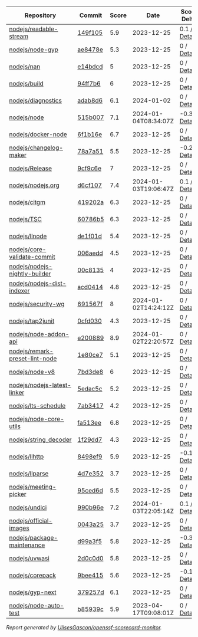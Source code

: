 <!-- OPENSSF-SCORECARD-MONITOR:START -->

| Repository | Commit | Score | Date | Score Delta | Report | StepSecurity |
| -- | -- | -- | -- | -- | -- | -- |
| [nodejs/readable-stream](https://github.com/nodejs/readable-stream) | [149f105](https://github.com/nodejs/readable-stream/commit/149f1053e06e47af4570041529c674cd41b6f6a2) | 5.9 | 2023-12-25 | 0.1 / [Details](https://kooltheba.github.io/openssf-scorecard-api-visualizer/#/projects/github.com/nodejs/readable-stream/compare/268229d67620d092ea4d64de5416f55997eadbaa/149f1053e06e47af4570041529c674cd41b6f6a2) | [View](https://kooltheba.github.io/openssf-scorecard-api-visualizer/#/projects/github.com/nodejs/readable-stream/commit/149f1053e06e47af4570041529c674cd41b6f6a2) | [Fix it](https://app.stepsecurity.io/securerepo?repo=nodejs/readable-stream) |
| [nodejs/node-gyp](https://github.com/nodejs/node-gyp) | [ae8478e](https://github.com/nodejs/node-gyp/commit/ae8478ec32d9b2fa71b591ac22cdf867ef2e9a7d) | 5.3 | 2023-12-25 | 0 / [Details](https://kooltheba.github.io/openssf-scorecard-api-visualizer/#/projects/github.com/nodejs/node-gyp/compare/b3d41aeb737ddd54cc292f363abc561dcc0a614e/ae8478ec32d9b2fa71b591ac22cdf867ef2e9a7d) | [View](https://kooltheba.github.io/openssf-scorecard-api-visualizer/#/projects/github.com/nodejs/node-gyp/commit/ae8478ec32d9b2fa71b591ac22cdf867ef2e9a7d) | [Fix it](https://app.stepsecurity.io/securerepo?repo=nodejs/node-gyp) |
| [nodejs/nan](https://github.com/nodejs/nan) | [e14bdcd](https://github.com/nodejs/nan/commit/e14bdcd1f72d62bca1d541b66da43130384ec213) | 5 | 2023-12-25 | 0 / [Details](https://kooltheba.github.io/openssf-scorecard-api-visualizer/#/projects/github.com/nodejs/nan/compare/e14bdcd1f72d62bca1d541b66da43130384ec213/e14bdcd1f72d62bca1d541b66da43130384ec213) | [View](https://kooltheba.github.io/openssf-scorecard-api-visualizer/#/projects/github.com/nodejs/nan/commit/e14bdcd1f72d62bca1d541b66da43130384ec213) | [Fix it](https://app.stepsecurity.io/securerepo?repo=nodejs/nan) |
| [nodejs/build](https://github.com/nodejs/build) | [94ff7b6](https://github.com/nodejs/build/commit/94ff7b6ae093ba794d6d04ad01d0e4ddf89b3c45) | 6 | 2023-12-25 | 0 / [Details](https://kooltheba.github.io/openssf-scorecard-api-visualizer/#/projects/github.com/nodejs/build/compare/b0675c57520af651b65dc53d5f6971c9f8b240fe/94ff7b6ae093ba794d6d04ad01d0e4ddf89b3c45) | [View](https://kooltheba.github.io/openssf-scorecard-api-visualizer/#/projects/github.com/nodejs/build/commit/94ff7b6ae093ba794d6d04ad01d0e4ddf89b3c45) | [Fix it](https://app.stepsecurity.io/securerepo?repo=nodejs/build) |
| [nodejs/diagnostics](https://github.com/nodejs/diagnostics) | [adab8d6](https://github.com/nodejs/diagnostics/commit/adab8d62aca9e47928570c29e7e5908a0f825039) | 6.1 | 2024-01-02 | 0 / [Details](https://kooltheba.github.io/openssf-scorecard-api-visualizer/#/projects/github.com/nodejs/diagnostics/compare/adab8d62aca9e47928570c29e7e5908a0f825039/adab8d62aca9e47928570c29e7e5908a0f825039) | [View](https://kooltheba.github.io/openssf-scorecard-api-visualizer/#/projects/github.com/nodejs/diagnostics/commit/adab8d62aca9e47928570c29e7e5908a0f825039) | [Fix it](https://app.stepsecurity.io/securerepo?repo=nodejs/diagnostics) |
| [nodejs/node](https://github.com/nodejs/node) | [515b007](https://github.com/nodejs/node/commit/515b007faedf529861b22823f8a722eebed837fa) | 7.1 | 2024-01-04T08:34:07Z | -0.3 / [Details](https://kooltheba.github.io/openssf-scorecard-api-visualizer/#/projects/github.com/nodejs/node/compare/f9675e104e25ae7da5215f338f5e2609c85025a2/515b007faedf529861b22823f8a722eebed837fa) | [View](https://kooltheba.github.io/openssf-scorecard-api-visualizer/#/projects/github.com/nodejs/node/commit/515b007faedf529861b22823f8a722eebed837fa) | [Fix it](https://app.stepsecurity.io/securerepo?repo=nodejs/node) |
| [nodejs/docker-node](https://github.com/nodejs/docker-node) | [6f1b16e](https://github.com/nodejs/docker-node/commit/6f1b16e9857ed75bba1ddc4ed2d34892c80f94ab) | 6.7 | 2023-12-25 | 0 / [Details](https://kooltheba.github.io/openssf-scorecard-api-visualizer/#/projects/github.com/nodejs/docker-node/compare/325606f2b43ff922bc5cda93e36f69184213f80c/6f1b16e9857ed75bba1ddc4ed2d34892c80f94ab) | [View](https://kooltheba.github.io/openssf-scorecard-api-visualizer/#/projects/github.com/nodejs/docker-node/commit/6f1b16e9857ed75bba1ddc4ed2d34892c80f94ab) | [Fix it](https://app.stepsecurity.io/securerepo?repo=nodejs/docker-node) |
| [nodejs/changelog-maker](https://github.com/nodejs/changelog-maker) | [78a7a51](https://github.com/nodejs/changelog-maker/commit/78a7a517640d6e518c2a38092cf62c0cecb00180) | 5.5 | 2023-12-25 | -0.2 / [Details](https://kooltheba.github.io/openssf-scorecard-api-visualizer/#/projects/github.com/nodejs/changelog-maker/compare/78a7a517640d6e518c2a38092cf62c0cecb00180/78a7a517640d6e518c2a38092cf62c0cecb00180) | [View](https://kooltheba.github.io/openssf-scorecard-api-visualizer/#/projects/github.com/nodejs/changelog-maker/commit/78a7a517640d6e518c2a38092cf62c0cecb00180) | [Fix it](https://app.stepsecurity.io/securerepo?repo=nodejs/changelog-maker) |
| [nodejs/Release](https://github.com/nodejs/Release) | [9cf9c6e](https://github.com/nodejs/Release/commit/9cf9c6ed8178e88c74dfa1921a793701e1d162c4) | 7 | 2023-12-25 | 0 / [Details](https://kooltheba.github.io/openssf-scorecard-api-visualizer/#/projects/github.com/nodejs/Release/compare/32b439edd32c6442ddbbd015e897c42a8b52b9d7/9cf9c6ed8178e88c74dfa1921a793701e1d162c4) | [View](https://kooltheba.github.io/openssf-scorecard-api-visualizer/#/projects/github.com/nodejs/Release/commit/9cf9c6ed8178e88c74dfa1921a793701e1d162c4) | [Fix it](https://app.stepsecurity.io/securerepo?repo=nodejs/Release) |
| [nodejs/nodejs.org](https://github.com/nodejs/nodejs.org) | [d6cf107](https://github.com/nodejs/nodejs.org/commit/d6cf107092bd5a1c9e10d60dbfa259e5a6648435) | 7.4 | 2024-01-03T19:06:47Z | 0.1 / [Details](https://kooltheba.github.io/openssf-scorecard-api-visualizer/#/projects/github.com/nodejs/nodejs.org/compare/f03ba5d26e00f4e9bfe7984c906fcf2290c2f5fc/d6cf107092bd5a1c9e10d60dbfa259e5a6648435) | [View](https://kooltheba.github.io/openssf-scorecard-api-visualizer/#/projects/github.com/nodejs/nodejs.org/commit/d6cf107092bd5a1c9e10d60dbfa259e5a6648435) | [Fix it](https://app.stepsecurity.io/securerepo?repo=nodejs/nodejs.org) |
| [nodejs/citgm](https://github.com/nodejs/citgm) | [419202a](https://github.com/nodejs/citgm/commit/419202a409405236b9e31863decde31f05cec15c) | 6.3 | 2023-12-25 | 0 / [Details](https://kooltheba.github.io/openssf-scorecard-api-visualizer/#/projects/github.com/nodejs/citgm/compare/b8193a7840adc340c6c77d211919d86722dce326/419202a409405236b9e31863decde31f05cec15c) | [View](https://kooltheba.github.io/openssf-scorecard-api-visualizer/#/projects/github.com/nodejs/citgm/commit/419202a409405236b9e31863decde31f05cec15c) | [Fix it](https://app.stepsecurity.io/securerepo?repo=nodejs/citgm) |
| [nodejs/TSC](https://github.com/nodejs/TSC) | [60786b5](https://github.com/nodejs/TSC/commit/60786b5690f8eb22d273140518763ab811fb22f1) | 6.3 | 2023-12-25 | 0 / [Details](https://kooltheba.github.io/openssf-scorecard-api-visualizer/#/projects/github.com/nodejs/TSC/compare/f505072299b7877243e34c03d992868358f6718e/60786b5690f8eb22d273140518763ab811fb22f1) | [View](https://kooltheba.github.io/openssf-scorecard-api-visualizer/#/projects/github.com/nodejs/TSC/commit/60786b5690f8eb22d273140518763ab811fb22f1) | [Fix it](https://app.stepsecurity.io/securerepo?repo=nodejs/TSC) |
| [nodejs/llnode](https://github.com/nodejs/llnode) | [de1f01d](https://github.com/nodejs/llnode/commit/de1f01d70a5c58111dd873d340f898023e4e8fe6) | 5.4 | 2023-12-25 | 0 / [Details](https://kooltheba.github.io/openssf-scorecard-api-visualizer/#/projects/github.com/nodejs/llnode/compare/de1f01d70a5c58111dd873d340f898023e4e8fe6/de1f01d70a5c58111dd873d340f898023e4e8fe6) | [View](https://kooltheba.github.io/openssf-scorecard-api-visualizer/#/projects/github.com/nodejs/llnode/commit/de1f01d70a5c58111dd873d340f898023e4e8fe6) | [Fix it](https://app.stepsecurity.io/securerepo?repo=nodejs/llnode) |
| [nodejs/core-validate-commit](https://github.com/nodejs/core-validate-commit) | [006aedd](https://github.com/nodejs/core-validate-commit/commit/006aedd1c889ebfacdf2c346efd6e6a572cbc5e0) | 4.5 | 2023-12-25 | 0 / [Details](https://kooltheba.github.io/openssf-scorecard-api-visualizer/#/projects/github.com/nodejs/core-validate-commit/compare/006aedd1c889ebfacdf2c346efd6e6a572cbc5e0/006aedd1c889ebfacdf2c346efd6e6a572cbc5e0) | [View](https://kooltheba.github.io/openssf-scorecard-api-visualizer/#/projects/github.com/nodejs/core-validate-commit/commit/006aedd1c889ebfacdf2c346efd6e6a572cbc5e0) | [Fix it](https://app.stepsecurity.io/securerepo?repo=nodejs/core-validate-commit) |
| [nodejs/nodejs-nightly-builder](https://github.com/nodejs/nodejs-nightly-builder) | [00c8135](https://github.com/nodejs/nodejs-nightly-builder/commit/00c8135102b0e272ed1d8950845a5412cc9bc237) | 4 | 2023-12-25 | 0 / [Details](https://kooltheba.github.io/openssf-scorecard-api-visualizer/#/projects/github.com/nodejs/nodejs-nightly-builder/compare/00c8135102b0e272ed1d8950845a5412cc9bc237/00c8135102b0e272ed1d8950845a5412cc9bc237) | [View](https://kooltheba.github.io/openssf-scorecard-api-visualizer/#/projects/github.com/nodejs/nodejs-nightly-builder/commit/00c8135102b0e272ed1d8950845a5412cc9bc237) | [Fix it](https://app.stepsecurity.io/securerepo?repo=nodejs/nodejs-nightly-builder) |
| [nodejs/nodejs-dist-indexer](https://github.com/nodejs/nodejs-dist-indexer) | [acd0414](https://github.com/nodejs/nodejs-dist-indexer/commit/acd041445426b1019d40a0ef8897f9f4659b1c6d) | 4.8 | 2023-12-25 | 0 / [Details](https://kooltheba.github.io/openssf-scorecard-api-visualizer/#/projects/github.com/nodejs/nodejs-dist-indexer/compare/acd041445426b1019d40a0ef8897f9f4659b1c6d/acd041445426b1019d40a0ef8897f9f4659b1c6d) | [View](https://kooltheba.github.io/openssf-scorecard-api-visualizer/#/projects/github.com/nodejs/nodejs-dist-indexer/commit/acd041445426b1019d40a0ef8897f9f4659b1c6d) | [Fix it](https://app.stepsecurity.io/securerepo?repo=nodejs/nodejs-dist-indexer) |
| [nodejs/security-wg](https://github.com/nodejs/security-wg) | [691567f](https://github.com/nodejs/security-wg/commit/691567feac75644699b4d090b00313e7beaa9b74) | 8 | 2024-01-02T14:24:12Z | 0 / [Details](https://kooltheba.github.io/openssf-scorecard-api-visualizer/#/projects/github.com/nodejs/security-wg/compare/f4e332418ee619a0443fb8e31e571175973f0be6/691567feac75644699b4d090b00313e7beaa9b74) | [View](https://kooltheba.github.io/openssf-scorecard-api-visualizer/#/projects/github.com/nodejs/security-wg/commit/691567feac75644699b4d090b00313e7beaa9b74) | [Fix it](https://app.stepsecurity.io/securerepo?repo=nodejs/security-wg) |
| [nodejs/tap2junit](https://github.com/nodejs/tap2junit) | [0cfd030](https://github.com/nodejs/tap2junit/commit/0cfd0301af2f5fa10d41bda0e101e915bd24a5cf) | 4.3 | 2023-12-25 | 0 / [Details](https://kooltheba.github.io/openssf-scorecard-api-visualizer/#/projects/github.com/nodejs/tap2junit/compare/0cfd0301af2f5fa10d41bda0e101e915bd24a5cf/0cfd0301af2f5fa10d41bda0e101e915bd24a5cf) | [View](https://kooltheba.github.io/openssf-scorecard-api-visualizer/#/projects/github.com/nodejs/tap2junit/commit/0cfd0301af2f5fa10d41bda0e101e915bd24a5cf) | [Fix it](https://app.stepsecurity.io/securerepo?repo=nodejs/tap2junit) |
| [nodejs/node-addon-api](https://github.com/nodejs/node-addon-api) | [e200889](https://github.com/nodejs/node-addon-api/commit/e20088941bb8df1b958544c37c5f9a4bd46c0795) | 8.9 | 2024-01-02T22:20:57Z | 0 / [Details](https://kooltheba.github.io/openssf-scorecard-api-visualizer/#/projects/github.com/nodejs/node-addon-api/compare/7e1aa06132558fcc3de4ef5f4f6b84ff10c32502/e20088941bb8df1b958544c37c5f9a4bd46c0795) | [View](https://kooltheba.github.io/openssf-scorecard-api-visualizer/#/projects/github.com/nodejs/node-addon-api/commit/e20088941bb8df1b958544c37c5f9a4bd46c0795) | [Fix it](https://app.stepsecurity.io/securerepo?repo=nodejs/node-addon-api) |
| [nodejs/remark-preset-lint-node](https://github.com/nodejs/remark-preset-lint-node) | [1e80ce7](https://github.com/nodejs/remark-preset-lint-node/commit/1e80ce797699ec1a199fda70d23648f5f875c616) | 5.1 | 2023-12-25 | 0 / [Details](https://kooltheba.github.io/openssf-scorecard-api-visualizer/#/projects/github.com/nodejs/remark-preset-lint-node/compare/818f2de173d921eb0b78f43fe6cce1921a93e26d/1e80ce797699ec1a199fda70d23648f5f875c616) | [View](https://kooltheba.github.io/openssf-scorecard-api-visualizer/#/projects/github.com/nodejs/remark-preset-lint-node/commit/1e80ce797699ec1a199fda70d23648f5f875c616) | [Fix it](https://app.stepsecurity.io/securerepo?repo=nodejs/remark-preset-lint-node) |
| [nodejs/node-v8](https://github.com/nodejs/node-v8) | [7bd3de8](https://github.com/nodejs/node-v8/commit/7bd3de874e9304f445ce349300575562698dfcd9) | 6 | 2023-12-25 | 0 / [Details](https://kooltheba.github.io/openssf-scorecard-api-visualizer/#/projects/github.com/nodejs/node-v8/compare/7bd3de874e9304f445ce349300575562698dfcd9/7bd3de874e9304f445ce349300575562698dfcd9) | [View](https://kooltheba.github.io/openssf-scorecard-api-visualizer/#/projects/github.com/nodejs/node-v8/commit/7bd3de874e9304f445ce349300575562698dfcd9) | [Fix it](https://app.stepsecurity.io/securerepo?repo=nodejs/node-v8) |
| [nodejs/nodejs-latest-linker](https://github.com/nodejs/nodejs-latest-linker) | [5edac5c](https://github.com/nodejs/nodejs-latest-linker/commit/5edac5c47c6b3f619bff3e51996dd18796f92c71) | 5.2 | 2023-12-25 | 0 / [Details](https://kooltheba.github.io/openssf-scorecard-api-visualizer/#/projects/github.com/nodejs/nodejs-latest-linker/compare/5edac5c47c6b3f619bff3e51996dd18796f92c71/5edac5c47c6b3f619bff3e51996dd18796f92c71) | [View](https://kooltheba.github.io/openssf-scorecard-api-visualizer/#/projects/github.com/nodejs/nodejs-latest-linker/commit/5edac5c47c6b3f619bff3e51996dd18796f92c71) | [Fix it](https://app.stepsecurity.io/securerepo?repo=nodejs/nodejs-latest-linker) |
| [nodejs/lts-schedule](https://github.com/nodejs/lts-schedule) | [7ab3417](https://github.com/nodejs/lts-schedule/commit/7ab3417749715bd6665eb840da54a5bea696ecc0) | 4.2 | 2023-12-25 | 0 / [Details](https://kooltheba.github.io/openssf-scorecard-api-visualizer/#/projects/github.com/nodejs/lts-schedule/compare/7ab3417749715bd6665eb840da54a5bea696ecc0/7ab3417749715bd6665eb840da54a5bea696ecc0) | [View](https://kooltheba.github.io/openssf-scorecard-api-visualizer/#/projects/github.com/nodejs/lts-schedule/commit/7ab3417749715bd6665eb840da54a5bea696ecc0) | [Fix it](https://app.stepsecurity.io/securerepo?repo=nodejs/lts-schedule) |
| [nodejs/node-core-utils](https://github.com/nodejs/node-core-utils) | [fa513ee](https://github.com/nodejs/node-core-utils/commit/fa513ee84b992c18e96e01af3b07ef0173ecf3a8) | 6.8 | 2023-12-25 | 0 / [Details](https://kooltheba.github.io/openssf-scorecard-api-visualizer/#/projects/github.com/nodejs/node-core-utils/compare/90674b58f767ac9b498cd2dfd59b279822fa6bc6/fa513ee84b992c18e96e01af3b07ef0173ecf3a8) | [View](https://kooltheba.github.io/openssf-scorecard-api-visualizer/#/projects/github.com/nodejs/node-core-utils/commit/fa513ee84b992c18e96e01af3b07ef0173ecf3a8) | [Fix it](https://app.stepsecurity.io/securerepo?repo=nodejs/node-core-utils) |
| [nodejs/string_decoder](https://github.com/nodejs/string_decoder) | [1f29dd7](https://github.com/nodejs/string_decoder/commit/1f29dd715a6c829da89e869af7dafc231c20ed9f) | 4.3 | 2023-12-25 | 0 / [Details](https://kooltheba.github.io/openssf-scorecard-api-visualizer/#/projects/github.com/nodejs/string_decoder/compare/1f29dd715a6c829da89e869af7dafc231c20ed9f/1f29dd715a6c829da89e869af7dafc231c20ed9f) | [View](https://kooltheba.github.io/openssf-scorecard-api-visualizer/#/projects/github.com/nodejs/string_decoder/commit/1f29dd715a6c829da89e869af7dafc231c20ed9f) | [Fix it](https://app.stepsecurity.io/securerepo?repo=nodejs/string_decoder) |
| [nodejs/llhttp](https://github.com/nodejs/llhttp) | [8498ef9](https://github.com/nodejs/llhttp/commit/8498ef9d8b0e9539c8c331cf59213529287789e1) | 5.9 | 2023-12-25 | -0.1 / [Details](https://kooltheba.github.io/openssf-scorecard-api-visualizer/#/projects/github.com/nodejs/llhttp/compare/8498ef9d8b0e9539c8c331cf59213529287789e1/8498ef9d8b0e9539c8c331cf59213529287789e1) | [View](https://kooltheba.github.io/openssf-scorecard-api-visualizer/#/projects/github.com/nodejs/llhttp/commit/8498ef9d8b0e9539c8c331cf59213529287789e1) | [Fix it](https://app.stepsecurity.io/securerepo?repo=nodejs/llhttp) |
| [nodejs/llparse](https://github.com/nodejs/llparse) | [4d7e352](https://github.com/nodejs/llparse/commit/4d7e35267870b576f41112f6f720f4a1009b10b8) | 3.7 | 2023-12-25 | 0 / [Details](https://kooltheba.github.io/openssf-scorecard-api-visualizer/#/projects/github.com/nodejs/llparse/compare/4d7e35267870b576f41112f6f720f4a1009b10b8/4d7e35267870b576f41112f6f720f4a1009b10b8) | [View](https://kooltheba.github.io/openssf-scorecard-api-visualizer/#/projects/github.com/nodejs/llparse/commit/4d7e35267870b576f41112f6f720f4a1009b10b8) | [Fix it](https://app.stepsecurity.io/securerepo?repo=nodejs/llparse) |
| [nodejs/meeting-picker](https://github.com/nodejs/meeting-picker) | [95ced6d](https://github.com/nodejs/meeting-picker/commit/95ced6d1a3afabf905a1c95402d468a92515f4bd) | 5.5 | 2023-12-25 | 0 / [Details](https://kooltheba.github.io/openssf-scorecard-api-visualizer/#/projects/github.com/nodejs/meeting-picker/compare/351e0434e487f8e4aa05b1c1e0aa101c73a0d026/95ced6d1a3afabf905a1c95402d468a92515f4bd) | [View](https://kooltheba.github.io/openssf-scorecard-api-visualizer/#/projects/github.com/nodejs/meeting-picker/commit/95ced6d1a3afabf905a1c95402d468a92515f4bd) | [Fix it](https://app.stepsecurity.io/securerepo?repo=nodejs/meeting-picker) |
| [nodejs/undici](https://github.com/nodejs/undici) | [990b96e](https://github.com/nodejs/undici/commit/990b96ebb138ecf9fb93fea0f2a832ae322c939f) | 7.2 | 2024-01-03T22:05:14Z | 0.1 / [Details](https://kooltheba.github.io/openssf-scorecard-api-visualizer/#/projects/github.com/nodejs/undici/compare/c5c6648a7d2097f9be4d1f7d06df9f158eff049d/990b96ebb138ecf9fb93fea0f2a832ae322c939f) | [View](https://kooltheba.github.io/openssf-scorecard-api-visualizer/#/projects/github.com/nodejs/undici/commit/990b96ebb138ecf9fb93fea0f2a832ae322c939f) | [Fix it](https://app.stepsecurity.io/securerepo?repo=nodejs/undici) |
| [nodejs/official-images](https://github.com/nodejs/official-images) | [0043a25](https://github.com/nodejs/official-images/commit/0043a2597f764b1c0374abd06c57d496d6cc8ffd) | 3.7 | 2023-12-25 | 0 / [Details](https://kooltheba.github.io/openssf-scorecard-api-visualizer/#/projects/github.com/nodejs/official-images/compare/0043a2597f764b1c0374abd06c57d496d6cc8ffd/0043a2597f764b1c0374abd06c57d496d6cc8ffd) | [View](https://kooltheba.github.io/openssf-scorecard-api-visualizer/#/projects/github.com/nodejs/official-images/commit/0043a2597f764b1c0374abd06c57d496d6cc8ffd) | [Fix it](https://app.stepsecurity.io/securerepo?repo=nodejs/official-images) |
| [nodejs/package-maintenance](https://github.com/nodejs/package-maintenance) | [d99a3f5](https://github.com/nodejs/package-maintenance/commit/d99a3f53df29dd7a98f27d04505d3e1ec28b3284) | 5.8 | 2023-12-25 | -0.3 / [Details](https://kooltheba.github.io/openssf-scorecard-api-visualizer/#/projects/github.com/nodejs/package-maintenance/compare/d99a3f53df29dd7a98f27d04505d3e1ec28b3284/d99a3f53df29dd7a98f27d04505d3e1ec28b3284) | [View](https://kooltheba.github.io/openssf-scorecard-api-visualizer/#/projects/github.com/nodejs/package-maintenance/commit/d99a3f53df29dd7a98f27d04505d3e1ec28b3284) | [Fix it](https://app.stepsecurity.io/securerepo?repo=nodejs/package-maintenance) |
| [nodejs/uvwasi](https://github.com/nodejs/uvwasi) | [2d0c0d0](https://github.com/nodejs/uvwasi/commit/2d0c0d019009e0bf85ee0e519c64f1109025f459) | 5.8 | 2023-12-25 | 0 / [Details](https://kooltheba.github.io/openssf-scorecard-api-visualizer/#/projects/github.com/nodejs/uvwasi/compare/5ec8195e73f7de48a388591894812dea8aebb4b9/2d0c0d019009e0bf85ee0e519c64f1109025f459) | [View](https://kooltheba.github.io/openssf-scorecard-api-visualizer/#/projects/github.com/nodejs/uvwasi/commit/2d0c0d019009e0bf85ee0e519c64f1109025f459) | [Fix it](https://app.stepsecurity.io/securerepo?repo=nodejs/uvwasi) |
| [nodejs/corepack](https://github.com/nodejs/corepack) | [9bee415](https://github.com/nodejs/corepack/commit/9bee4150815113d97f0bd77d62c8d999cfd68ad3) | 5.6 | 2023-12-25 | -0.1 / [Details](https://kooltheba.github.io/openssf-scorecard-api-visualizer/#/projects/github.com/nodejs/corepack/compare/b7aa57644c490f8700834721ab0a70d093264b22/9bee4150815113d97f0bd77d62c8d999cfd68ad3) | [View](https://kooltheba.github.io/openssf-scorecard-api-visualizer/#/projects/github.com/nodejs/corepack/commit/9bee4150815113d97f0bd77d62c8d999cfd68ad3) | [Fix it](https://app.stepsecurity.io/securerepo?repo=nodejs/corepack) |
| [nodejs/gyp-next](https://github.com/nodejs/gyp-next) | [379257d](https://github.com/nodejs/gyp-next/commit/379257d4eb433096fa8a77b5ffc9971b0fd23af1) | 6.1 | 2023-12-25 | 0 / [Details](https://kooltheba.github.io/openssf-scorecard-api-visualizer/#/projects/github.com/nodejs/gyp-next/compare/379257d4eb433096fa8a77b5ffc9971b0fd23af1/379257d4eb433096fa8a77b5ffc9971b0fd23af1) | [View](https://kooltheba.github.io/openssf-scorecard-api-visualizer/#/projects/github.com/nodejs/gyp-next/commit/379257d4eb433096fa8a77b5ffc9971b0fd23af1) | [Fix it](https://app.stepsecurity.io/securerepo?repo=nodejs/gyp-next) |
| [nodejs/node-auto-test](https://github.com/nodejs/node-auto-test) | [b85939c](https://github.com/nodejs/node-auto-test/commit/b85939c0dc88670c1d3fbed36b5aba01e2c3f4c7) | 5.9 | 2023-04-17T09:08:01Z | 0 / [Details](https://kooltheba.github.io/openssf-scorecard-api-visualizer/#/projects/github.com/nodejs/node-auto-test/compare/b85939c0dc88670c1d3fbed36b5aba01e2c3f4c7/b85939c0dc88670c1d3fbed36b5aba01e2c3f4c7) | [View](https://kooltheba.github.io/openssf-scorecard-api-visualizer/#/projects/github.com/nodejs/node-auto-test/commit/b85939c0dc88670c1d3fbed36b5aba01e2c3f4c7) | [Fix it](https://app.stepsecurity.io/securerepo?repo=nodejs/node-auto-test) |

_Report generated by [UlisesGascon/openssf-scorecard-monitor](https://github.com/UlisesGascon/openssf-scorecard-monitor)._
<!-- OPENSSF-SCORECARD-MONITOR:END -->